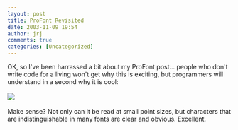 ```yaml
---
layout: post
title: ProFont Revisited
date: 2003-11-09 19:54
author: jrj
comments: true
categories: [Uncategorized]
---
```

OK, so I've been harrassed a bit about my ProFont post... people who don't write code for a living won't get why this is exciting, but programmers will understand in a second why it is cool:
<br />
<br /><img src="http://www.jrj.org/provsmonaco.gif" />
<br />
<br />Make sense? Not only can it be read at small point sizes, but characters that are indistinguishable in many fonts are clear and obvious. Excellent.
